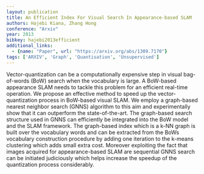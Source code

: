 ```yaml
---
layout: publication
title: An Efficient Index For Visual Search In Appearance-based SLAM
authors: Hajebi Kiana, Zhang Hong
conference: "Arxiv"
year: 2013
bibkey: hajebi2013efficient
additional_links:
  - {name: "Paper", url: "https://arxiv.org/abs/1309.7170"}
tags: ['ARXIV', 'Graph', 'Quantisation', 'Unsupervised']
---
```

Vector-quantization can be a computationally expensive step in visual bag-of-words (BoW) search when the vocabulary is large. A BoW-based appearance SLAM needs to tackle this problem for an efficient real-time operation. We propose an effective method to speed up the vector-quantization process in BoW-based visual SLAM. We employ a graph-based nearest neighbor search (GNNS) algorithm to this aim and experimentally show that it can outperform the state-of-the-art. The graph-based search structure used in GNNS can efficiently be integrated into the BoW model and the SLAM framework. The graph-based index which is a k-NN graph is built over the vocabulary words and can be extracted from the BoWs vocabulary construction procedure by adding one iteration to the k-means clustering which adds small extra cost. Moreover exploiting the fact that images acquired for appearance-based SLAM are sequential GNNS search can be initiated judiciously which helps increase the speedup of the quantization process considerably.
